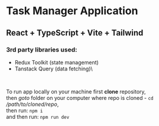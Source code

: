 # Task Manager Application

## React + TypeScript + Vite + Tailwind

### 3rd party libraries used:
- Redux Toolkit (state management)
- Tanstack Query (data fetching)\
<br />

To run app locally on your machine first **clone** repository,  
then *goto* folder on your computer where repo is cloned  - `cd` */path/to/cloned/repo*,  
then run: `npm i`  
and then run: `npm run dev`

